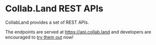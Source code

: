 # Collab.Land REST APIs

CollabLand provides a set of REST APIs.

The endpoints are served at https://api.collab.land and developers are
encouraged to [try them out](https://api.collab.land/explorer) now!
